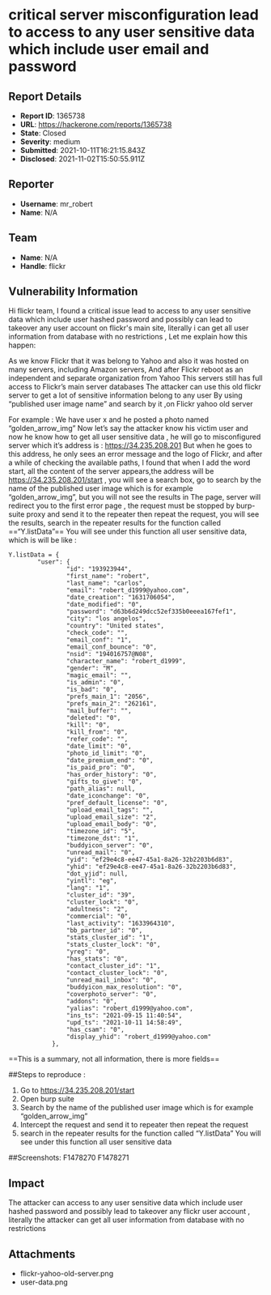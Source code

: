 # critical server misconfiguration lead to access to any user sensitive data which include user email and password

## Report Details
- **Report ID**: 1365738
- **URL**: https://hackerone.com/reports/1365738
- **State**: Closed
- **Severity**: medium
- **Submitted**: 2021-10-11T16:21:15.843Z
- **Disclosed**: 2021-11-02T15:50:55.911Z

## Reporter
- **Username**: mr_robert
- **Name**: N/A

## Team
- **Name**: N/A
- **Handle**: flickr

## Vulnerability Information
Hi flickr team,
I found a critical issue lead to access to any user sensitive data which include user hashed password and possibly can lead to takeover any user account on  flickr's main site, literally i can get all  user information from database with no restrictions ,
Let me explain how this happen:

As we know Flickr that it was belong to Yahoo and also it was  hosted on many servers, including Amazon servers,
And after Flickr reboot as an independent and separate organization from Yahoo
This servers still has full access to Flickr’s main server databases 
The attacker can use this old flickr server to get a lot of sensitive information belong to any user 
By using “published user image name” and search by it ,on Flickr yahoo old server

For example :
We have user x  and he posted a photo named “golden_arrow_img” 
Now let’s say the attacker know his victim user and now he know how to get all user sensitive data , he will go to misconfigured server  which it’s address is : https://34.235.208.201 But when he goes to this address, he only sees an error message and the logo of Flickr, and after a while of checking the available paths, I found that when I add the word start, all the content of the server appears,the address will be https://34.235.208.201/start , you will see a search box, go to search by the name of the published user image which is for example “golden_arrow_img”, but you will not see the results in The page, server will redirect you to the first error page , the request must be stopped by burp-suite proxy and send it to the repeater then repeat the request, you will see the results, search in the repeater results for the function called ==“Y.listData”==
You will see under this function all user sensitive data, which is will be like :

```
Y.listData = {
		"user": {
				"id": "193923944",
				"first_name": "robert",
				"last_name": "carlos",
				"email": "robert_d1999@yahoo.com",
				"date_creation": "1631706054",
				"date_modified": "0",
				"password": "d63b6d249dcc52ef335b0eeea167fef1",
				"city": "los angelos",
				"country": "United states",
				"check_code": "",
				"email_conf": "1",
				"email_conf_bounce": "0",
				"nsid": "194016757@N08",
				"character_name": "robert_d1999",
				"gender": "M",
				"magic_email": "",
				"is_admin": "0",
				"is_bad": "0",
				"prefs_main_1": "2056",
				"prefs_main_2": "262161",
				"mail_buffer": "",
				"deleted": "0",
				"kill": "0",
				"kill_from": "0",
				"refer_code": "",
				"date_limit": "0",
				"photo_id_limit": "0",
				"date_premium_end": "0",
				"is_paid_pro": "0",
				"has_order_history": "0",
				"gifts_to_give": "0",
				"path_alias": null,
				"date_iconchange": "0",
				"pref_default_license": "0",
				"upload_email_tags": "",
				"upload_email_size": "2",
				"upload_email_body": "0",
				"timezone_id": "5",
				"timezone_dst": "1",
				"buddyicon_server": "0",
				"unread_mail": "0",
				"yid": "ef29e4c8-ee47-45a1-8a26-32b2203b6d83",
				"yhid": "ef29e4c8-ee47-45a1-8a26-32b2203b6d83",
				"dot_yjid": null,
				"yintl": "eg",
				"lang": "1",
				"cluster_id": "39",
				"cluster_lock": "0",
				"adultness": "2",
				"commercial": "0",
				"last_activity": "1633964310",
				"bb_partner_id": "0",
				"stats_cluster_id": "1",
				"stats_cluster_lock": "0",
				"yreg": "0",
				"has_stats": "0",
				"contact_cluster_id": "1",
				"contact_cluster_lock": "0",
				"unread_mail_inbox": "0",
				"buddyicon_max_resolution": "0",
				"coverphoto_server": "0",
				"addons": "0",
				"yalias": "robert_d1999@yahoo.com",
				"ins_ts": "2021-09-15 11:40:54",
				"upd_ts": "2021-10-11 14:58:49",
				"has_csam": "0",
				"display_yhid": "robert_d1999@yahoo.com"
			},

```
==This is a summary, not all information, there is more fields==

##Steps to reproduce :
1. Go to https://34.235.208.201/start
2. Open burp suite 
3. Search by the name of the published user image which is for example “golden_arrow_img” 
4. Intercept the request and send it to repeater then repeat the request
5. search in the repeater results for the function called “Y.listData”
You will see under this function all user sensitive data

##Screenshots:
F1478270
F1478271

## Impact

The attacker can access to any user sensitive data which include user hashed password and possibly lead to takeover any flickr user account , literally the attacker can get all  user information from database with no restrictions

## Attachments
- flickr-yahoo-old-server.png
- user-data.png
